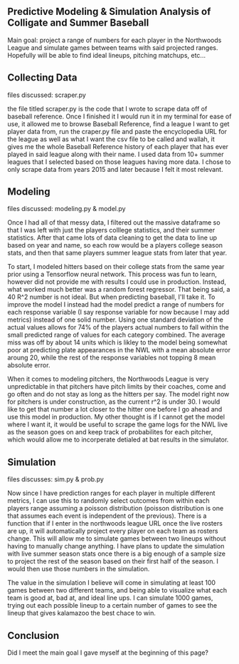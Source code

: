 ## Predictive Modeling & Simulation Analysis of Colligate and Summer Baseball

Main goal: project a range of numbers for each player in the Northwoods League and simulate
games between teams with said projected ranges. Hopefully will be able to find ideal lineups,
pitching matchups, etc...

## Collecting Data

files discussed: scraper.py

the file titled scraper.py is the code that I wrote to scrape data off of baseball reference.
Once I finished it I would run it in my terminal for ease of use, it allowed me to browse Baseball
Reference, find a league I want to get player data from, run the craper.py file and paste the 
encyclopedia URL for the league as well as what I want the csv file to be called and wallah, it gives 
me the whole Baseball Reference history of each player that has ever played in said league along with 
their name. I used data from 10+ summer leagues that I selected based on those leagues having more data.
I chose to only scrape data from years 2015 and later because I felt it most relevant.

## Modeling

files discussed: modeling.py & model.py

Once I had all of that messy data, I filtered out the massive dataframe so that I was left with just the
players colllege statistics, and their summer statistics. After that came lots of data cleaning to get the
data to line up based on year and name, so each row would be a players college season stats, and then that
same players summer league stats from later that year.

To start, I modeled hitters based on their college stats from the same year prior using a Tensorflow neural
network. This process was fun to learn, however did not provide me with results I could use in production.
Instead, what worked much better was a random forest regressor. That being said, a 40 R^2 number is not ideal.
But when predicting baseball, I'll take it. To improve the model I instead had the model predict a range of 
numbers for each response variable (I say response variable for now because I may add metrics) instead of one
solid number. Using one standard deviation of the actual values allows for 74% of the players actual numbers
to fall within the small predicted range of values for each category combined. The average miss was off by about
14 units which is likley to the model being somewhat poor at predicting plate appearances in the NWL with a mean
absolute error aroung 20, while the rest of the response variables not topping 8 mean absolute error.

When it comes to modeling pitchers, the Northwoods League is very unpredictable in that pitchers have pitch limits
by their coaches, come and go often and do not stay as long as the hitters per say. The model right now for pitchers is
under construction, as the current r^2 is under 30. I would like to get that number a lot closer to the hitter one
before I go ahead and use this model in production. My other thought is if I cannot get the model where I want it,
it would be useful to scrape the game logs for the NWL live as the season goes on and keep track of probabilites for
each pitcher, which would allow me to incorperate detialed at bat results in the simulator.

## Simulation

files discusses: sim.py & prob.py

Now since I have prediction ranges for each player in multiple different metrics, I can use this to randomly select
outcomes from within each players range assuming a poisson distribution (poisson distribution is one that assumes each event is 
independent of the previous). There is a function that if I enter in the northwoods league URL once the live rosters are up,
it will automatically project every player on each team as rosters change. This will allow me to simulate games between two lineups
without having to manually change anything. I have plans to update the simulation with live summer season stats once there is a big enough
of a sample size to project the rest of the season based on their first half of the season. I would then use those numbers in the
simulation. 

The value in the simulation I believe will come in simulating at least 100 games between two different teams,
and being able to visualize what each team is good at, bad at, and ideal line ups. I can simulate 1000 games, trying
out each possible lineup to a certain number of games to see the lineup that gives kalamazoo the best chace to win.


## Conclusion

Did I meet the main goal I gave myself at the beginning of this page?

